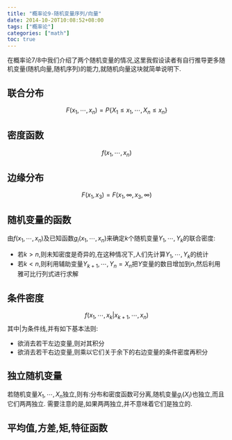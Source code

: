 ```yaml
---
title: "概率论9-随机变量序列/向量"
date: 2014-10-20T10:08:52+08:00
tags: ["概率论"]
categories: ["math"]
toc: true
---
```


在概率论7/8中我们介绍了两个随机变量的情况,这里我假设读者有自行推导更多随机变量(随机向量,随机序列)的能力,就随机向量这块就简单说明下.

## 联合分布
$$
F(x_1,\cdots,x_n)=P\lbrace X_1 \le x_1,\cdots, X_n\le x_n\rbrace
$$

## 密度函数
$$
f(x_1,\cdots,x_n)
$$

## 边缘分布
$$
F(x_1,x_3)=F(x_1,\infty,x_3,\infty)
$$

## 随机变量的函数
由$f(x_1,\cdots,x_n)$及已知函数$g_i(x_1,\cdots,x_n)$来确定$k$个随机变量$Y_1,\cdots,Y_k$的联合密度:
* 若$k\gt n$,则未知密度是奇异的,在这种情况下,人们先计算$Y_1,\cdots,Y_k$的统计
* 若$k\lt n$,则利用辅助变量$Y_{k+1},\cdots,Y_n=X_n$把$Y$变量的数目增加到$n$,然后利用雅可比行列式进行求解

## 条件密度
$$
f(x_1,\cdots,x_k|x_{k+1},\cdots,x_n)
$$
其中$|$为条件线,并有如下基本法则:
* 欲消去若干左边变量,则对其积分
* 欲消去若干右边变量,则乘以它们关于余下的右边变量的条件密度再积分

## 独立随机变量
若随机变量$X_1,\cdots,X_n$独立,则有:分布和密度函数可分离,随机变量$g_i(X_i)$也独立,而且它们两两独立.
需要注意的是,如果两两独立,并不意味着它们是独立的.
## 平均值,方差,矩,特征函数